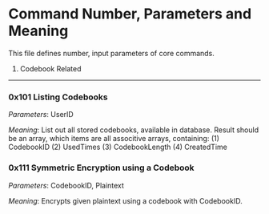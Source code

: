 Command Number, Parameters and Meaning
======================================

This file defines number, input parameters of core commands.

1. Codebook Related
-------------------

### 0x101 Listing Codebooks

*Parameters*: UserID

*Meaning*: List out all stored codebooks, available in database. Result should
be an array, which items are all associtive arrays, containing:
    (1) CodebookID
    (2) UsedTimes
    (3) CodebookLength
    (4) CreatedTime



### 0x111 Symmetric Encryption using a Codebook

*Parameters*: CodebookID, Plaintext

*Meaning*: Encrypts given plaintext using a codebook with CodebookID.
